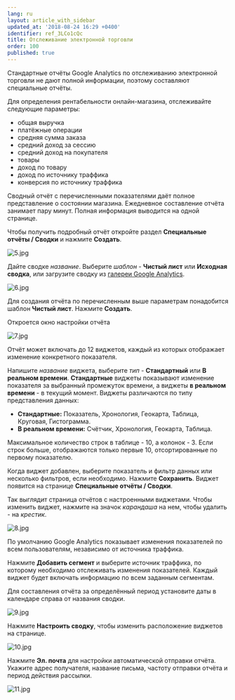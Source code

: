```yaml
---
lang: ru
layout: article_with_sidebar
updated_at: '2018-08-24 16:29 +0400'
identifier: ref_3LCo1cQc
title: Отслеживание электронной торговли
order: 100
published: true
---
```

Стандартные отчёты Google Analytics по отслеживанию электронной торговли не дают полной информации, поэтому составляют специальные отчёты.

Для определения рентабельности онлайн-магазина, отслеживайте следующие параметры:

* общая выручка
* платёжные операции
* средняя сумма заказа
* средний доход за сессию
* средний доход на покупателя
* товары
* доход по товару
* доход по источнику траффика
* конверсия по источнику траффика

Сводный отчёт с перечисленными показателями даёт полное представление о состоянии магазина. Ежедневное составление отчёта занимает пару минут. Полная информация выводится на одной странице.

Чтобы получить подробный отчёт откройте раздел **Специальные отчёты / Сводки** и нажмите **Создать**. 

![5.jpg]({{site.baseurl}}/attachments/ref_3LCo1cQc/5.jpg)

Дайте сводке _название_. Выберите _шаблон_ - **Чистый лист** или **Исходная сводка**, или загрузите сводку из [галереи Google Analytics](https://analytics.google.com/analytics/gallery/#landing/start/ "Отслеживание электронной торговли").

![6.jpg]({{site.baseurl}}/attachments/ref_3LCo1cQc/6.jpg)


Для создания отчёта по перечисленным выше параметрам понадобится шаблон **Чистый лист**. Нажмите **Создать**. 

Откроется окно настройки отчёта

![7.jpg]({{site.baseurl}}/attachments/ref_3LCo1cQc/7.jpg)

Отчёт может включать до 12 виджетов, каждый из которых отображает изменение конкретного показателя.

Напишите _название_ виджета, выберите _тип_ - **Стандартный** или **В реальном времени**. **Стандартные** виджеты показывают изменение показателя за выбранный промежуток времени, а виджеты **в реальном времени** - в текущий момент. Виджеты различаются по типу представления данных:

* **Стандартные:** Показатель, Хронология, Геокарта, Таблица, Круговая, Гистограмма.
* **В реальном времени:** Счётчик, Хронология, Геокарта, Таблица.

Максимальное количество строк в таблице - 10, а колонок - 3. Если строк больше, отображаются только первые 10, отсортированные по первому показателю.

Когда виджет добавлен, выберите показатель и фильтр данных или несколько фильтров, если необходимо. Нажмите **Сохранить**. Виджет появится на странице **Специальные отчёты / Сводки**.

Так выглядит страница отчётов с настроенными виджетами. Чтобы изменить виджет, нажмите на значок _карандаша_ на нем, чтобы удалить - на _крестик_.

![8.jpg]({{site.baseurl}}/attachments/ref_3LCo1cQc/8.jpg)

По умолчанию Google Analytics показывает изменения показателей по всем пользователям, независимо от источника траффика.

Нажмите **Добавить сегмент** и выберите источник траффика, по которому необходимо отслеживать изменения показателей. Каждый виджет будет включать информацию по всем заданным сегментам. 

Для составления отчёта за определённый период установите даты в календаре справа от названия сводки.

![9.jpg]({{site.baseurl}}/attachments/ref_3LCo1cQc/9.jpg)

Нажмите **Настроить сводку**, чтобы изменить расположение виджетов на странице.

![10.jpg]({{site.baseurl}}/attachments/ref_3LCo1cQc/10.jpg)

Нажмите **Эл. почта** для настройки автоматической отправки отчёта. Укажите адрес получателя, название письма, частоту отправки отчёта и период действия рассылки. 

![11.jpg]({{site.baseurl}}/attachments/ref_3LCo1cQc/11.jpg)
